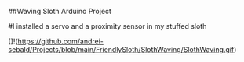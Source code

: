 ##Waving Sloth Arduino Project

#I installed a servo and a proximity sensor in my stuffed sloth

[]!(https://github.com/andrei-sebald/Projects/blob/main/FriendlySloth/SlothWaving/SlothWaving.gif)
